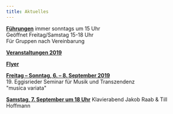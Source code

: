 ```yaml
---
title: Aktuelles
---
```


[**Führungen**](/fuehrungen/) immer sonntags um 15 Uhr  
Geöffnet Freitag/Samstag 15-18 Uhr  
Für Gruppen nach Vereinbarung 

[**Veranstaltungen 2019**](/veranstaltungen/2019/)  

[**Flyer**](/flyer/)
  
[**Freitag – Sonntag, 6. – 8. September 2019**](/veranstaltungen/2019/seminar19/)  
19. Eggisrieder Seminar für Musik und Transzendenz  
"musica variata"

[**Samstag, 7. September um 18 Uhr**](/veranstaltungen/2019/hoffmannraab/)
Klavierabend Jakob Raab & Till Hoffmann



